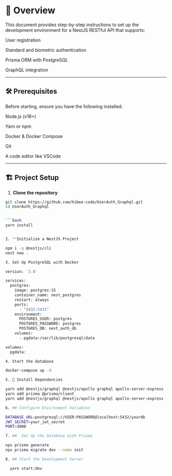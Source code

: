 # 🚀 Overview

This document provides step-by-step instructions to set up the development environment for a NestJS RESTful API that supports:

User registration

Standard and biometric authentication

Prisma ORM with PostgreSQL

GraphQL integration

---

## 🛠️ Prerequisites

Before starting, ensure you have the following installed:

Node.js (v18+)

Yarn or npm

Docker & Docker Compose

Git

A code editor like VSCode

---

## 🏗️ Project Setup

1. **Clone the repository**

```bash
git clone https://github.com/hibee-code/UserAuth_Graphql.git
cd UserAuth_Graphql


```bash
yarn install


2. **Initialize a NestJS Project

npm i -g @nestjs/cli
nest new .

3. Set Up PostgreSQL with Docker

version: '3.8'

services:
  postgres:
    image: postgres:15
    container_name: nest_postgres
    restart: always
    ports:
      - "5432:5432"
    environment:
      POSTGRES_USER: postgres
      POSTGRES_PASSWORD: postgres
      POSTGRES_DB: nest_auth_db
    volumes:
      - pgdata:/var/lib/postgresql/data

volumes:
  pgdata:

4. Start the database

docker-compose up -d

5. 🔧 Install Dependencies

yarn add @nestjs/graphql @nestjs/apollo graphql apollo-server-express
yarn add prisma @prisma/client
yarn add @nestjs/graphql @nestjs/apollo graphql apollo-server-express

6. ## Configure Environment Variables

DATABASE_URL=postgresql://USER:PASSWORD@localhost:5432/yourdb
JWT_SECRET=your_jwt_secret
PORT=3000

7. ##  Set Up the Database with Prisma

npx prisma generate
npx prisma migrate dev --name init

8. ## Start the Development Server

  yarn start:dev

